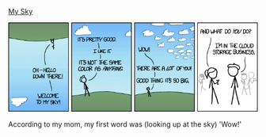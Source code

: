 [My Sky](https://xkcd.com/1117)

![My Sky](./random_comic.png)

According to my mom, my first word was (looking up at the sky) 'Wow!'

